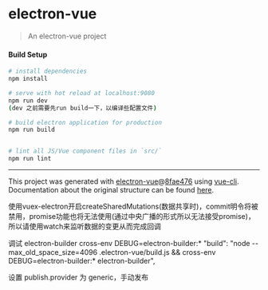 # electron-vue

> An electron-vue project

#### Build Setup

``` bash
# install dependencies
npm install

# serve with hot reload at localhost:9080
npm run dev
(dev 之前需要先run build一下，以编译些配置文件)

# build electron application for production
npm run build


# lint all JS/Vue component files in `src/`
npm run lint

```

---

This project was generated with [electron-vue](https://github.com/SimulatedGREG/electron-vue)@[8fae476](https://github.com/SimulatedGREG/electron-vue/tree/8fae4763e9d225d3691b627e83b9e09b56f6c935) using [vue-cli](https://github.com/vuejs/vue-cli). Documentation about the original structure can be found [here](https://simulatedgreg.gitbooks.io/electron-vue/content/index.html).

使用vuex-electron开启createSharedMutations(数据共享时)，commit明令将被禁用，promise功能也将无法使用(通过中央广播的形式所以无法接受promise)，所以请使用watch来监听数据的变更从而完成回调


调试
electron-builder
 cross-env DEBUG=electron-builder:*
"build": "node --max_old_space_size=4096 .electron-vue/build.js && cross-env DEBUG=electron-builder:* electron-builder",


设置 publish.provider 为 generic，手动发布